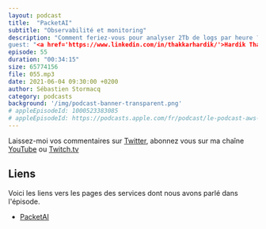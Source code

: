 ```yaml
---
layout: podcast
title:  "PacketAI"
subtitle: "Observabilité et monitoring"
description: "Comment feriez-vous pour analyser 2Tb de logs par heure ? A cette échelle, plus question de regexp et de mots clés, on sort la théorie des graphes, de l'apprentissage machine et même un peu de deep learning.  Découvrez la première solution de monitoring autonome, taillée pour le cloud. Dans cet épisode, nous découvrons comment ca marche pour vous, et nous levons le voile sur l'architecture mise en place pour offrir ce service.
guest: "<a href='https://www.linkedin.com/in/thakkarhardik/'>Hardik Thakkar</a>, co-fondateur et CEO &amp; <a href='https://www.linkedin.com/in/abdelhadi-azzouni-a4218748/'>Hadi Azzouni</a>, co-fondateur et CTO,  PacketAI."
episode: 55
duration: "00:34:15"
size: 65774156
file: 055.mp3
date: 2021-06-04 09:30:00 +0200
author: Sébastien Stormacq
category: podcasts
background: '/img/podcast-banner-transparent.png'
# appleEpisodeId: 1000523383085
# appleEpisodeId: https://podcasts.apple.com/fr/podcast/le-podcast-aws-en-français/id1452118442
---
```


Laissez-moi vos commentaires sur [Twitter](https://twitter.com/sebsto), abonnez vous sur ma chaîne [YouTube](https://www.youtube.com/sebsto) ou [Twitch.tv](https://www.twitch.tv/sebAWS)

## Liens

Voici les liens vers les pages des services dont nous avons parlé dans l'épisode.

- [PacketAI](https://packetai.co/)